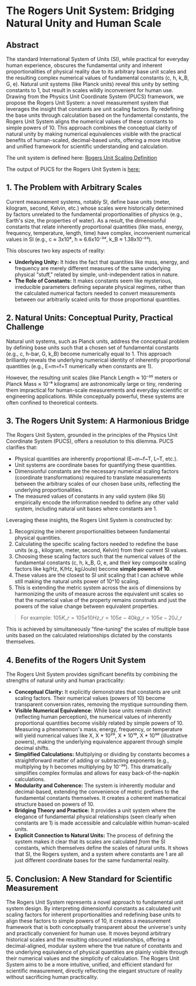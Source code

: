 # The Rogers Unit System: Bridging Natural Unity and Human Scale

## Abstract

The standard International System of Units (SI), while practical for everyday human experience, obscures the fundamental unity and inherent proportionalities of physical reality due to its arbitrary base unit scales and the resulting complex numerical values of fundamental constants (c, h, k_B, G, e). Natural unit systems (like Planck units) reveal this unity by setting constants to 1, but result in scales wildly inconvenient for human use. Drawing from the Physics Unit Coordinate System (PUCS) framework, we propose the Rogers Unit System: a novel measurement system that leverages the insight that constants are unit scaling factors. By redefining the base units through calculation based on the fundamental constants, the Rogers Unit System aligns the numerical values of these constants to simple powers of 10. This approach combines the conceptual clarity of natural unity by making numerical equivalences visible with the practical benefits of human-scaled, decimal-based units, offering a more intuitive and unified framework for scientific understanding and calculation.

The unit system is defined here: [Rogers Unit Scaling Definition](https://github.com/BuckRogers1965/Physics-Unit-Coordinate-System/blob/main/examples/modular/unit_scaling/rogers_scaling.py)

The output of PUCS for the Rogers Unit System is [here:](https://github.com/BuckRogers1965/Physics-Unit-Coordinate-System/blob/main/examples/example_outputs/physics_unit_coordinate_scaling/rogers.txt)

## 1. The Problem with Arbitrary Scales

Current measurement systems, notably SI, define base units (meter, kilogram, second, Kelvin, etc.) whose scales were historically determined by factors unrelated to the fundamental proportionalities of physics (e.g., Earth's size, the properties of water). As a result, the dimensionful constants that relate inherently proportional quantities (like mass, energy, frequency, temperature, length, time) have complex, inconvenient numerical values in SI (e.g., c ≈ 3x10⁸, h ≈ 6.6x10⁻³⁴, k_B ≈ 1.38x10⁻²³).

This obscures two key aspects of reality:

*   **Underlying Unity:** It hides the fact that quantities like mass, energy, and frequency are merely different measures of the same underlying physical "stuff," related by simple, unit-independent ratios in nature.
*   **The Role of Constants:** It makes constants seem like mysterious, irreducible parameters defining separate physical regimes, rather than the calculated numerical factors needed to convert measurements between our arbitrarily scaled units for those proportional quantities.

## 2. Natural Units: Conceptual Purity, Practical Challenge

Natural unit systems, such as Planck units, address the conceptual problem by defining base units such that a chosen set of fundamental constants (e.g., c, h-bar, G, k_B) become numerically equal to 1. This approach brilliantly reveals the underlying numerical identity of inherently proportional quantities (e.g., E=m=f=T numerically when constants are 1).

However, the resulting unit scales (like Planck Length ≈ 10⁻³⁵ meters or Planck Mass ≈ 10⁻⁸ kilograms) are astronomically large or tiny, rendering them impractical for human-scale measurements and everyday scientific or engineering applications. While conceptually powerful, these systems are often confined to theoretical contexts.

## 3. The Rogers Unit System: A Harmonious Bridge

The Rogers Unit System, grounded in the principles of the Physics Unit Coordinate System (PUCS), offers a resolution to this dilemma. PUCS clarifies that:

*   Physical quantities are inherently proportional (E~m~f~T, L~T, etc.).
*   Unit systems are coordinate bases for quantifying these quantities.
*   Dimensionful constants are the necessary numerical scaling factors (coordinate transformations) required to translate measurements between the arbitrary scales of our chosen base units, reflecting the underlying proportionalities.
*   The measured values of constants in any valid system (like SI) empirically encode the information needed to define any other valid system, including natural unit bases where constants are 1.

Leveraging these insights, the Rogers Unit System is constructed by:

1.  Recognizing the inherent proportionalities between fundamental physical quantities.
2.  Calculating the specific scaling factors needed to redefine the base units (e.g., kilogram, meter, second, Kelvin) from their current SI values.
3.  Choosing these scaling factors such that the numerical values of the fundamental constants (c, h, k_B, G, e, and their key composite scaling factors like kg/Hz, K/Hz, kg/Joule) become **simple powers of 10**.
4.  These values are the closest to SI unit scaling that I can achieve while still making the natural units power of 10^10 scaling.  
5.  This is extending the metric system across the axis of dimensions by harmonizing the units of measure across the equivalent unit scales so that the numerical value of the property remains constnats and just the powers of the value change between equivalent properties. 
>  For example: $105 K\_r = 105e10 Hz\_r = 105e-40 kg\_r = 105e-20 J\_r$ 

This is achieved by simultaneously "fine-tuning" the scales of multiple base units based on the calculated relationships dictated by the constants themselves.

## 4. Benefits of the Rogers Unit System

The Rogers Unit System provides significant benefits by combining the strengths of natural unity and human practicality:

*   **Conceptual Clarity:** It explicitly demonstrates that constants are unit scaling factors. Their numerical values (powers of 10) become transparent conversion rates, removing the mystique surrounding them.
*   **Visible Numerical Equivalence:** While base units remain distinct (reflecting human perception), the numerical values of inherently proportional quantities become visibly related by simple powers of 10. Measuring a phenomenon's mass, energy, frequency, or temperature will yield numerical values like X, X * 10²⁰, X * 10¹⁰, X * 10³⁰ (illustrative powers), making the underlying equivalence apparent through simple decimal shifts.
*   **Simplified Calculations:** Multiplying or dividing by constants becomes a straightforward matter of adding or subtracting exponents (e.g., multiplying by h becomes multiplying by 10⁻³⁰). This dramatically simplifies complex formulas and allows for easy back-of-the-napkin calculations.
*   **Modularity and Coherence:** The system is inherently modular and decimal-based, extending the convenience of metric prefixes to the fundamental constants themselves. It creates a coherent mathematical structure based on powers of 10.
*   **Bridging Theory and Practice:** It provides a unit system where the elegance of fundamental physical relationships (seen clearly when constants are 1) is made accessible and calculable within human-scaled units.
*   **Explicit Connection to Natural Units:** The process of defining the system makes it clear that its scales are calculated *from* the SI constants, which themselves define the scales of natural units. It shows that SI, the Rogers system, and a system where constants are 1 are all just different coordinate bases for the same fundamental reality.

## 5. Conclusion: A New Standard for Scientific Measurement

The Rogers Unit System represents a novel approach to fundamental unit system design. By interpreting dimensionful constants as calculated unit scaling factors for inherent proportionalities and redefining base units to align these factors to simple powers of 10, it creates a measurement framework that is both conceptually transparent about the universe's unity and practically convenient for human use. It moves beyond arbitrary historical scales and the resulting obscured relationships, offering a decimal-aligned, modular system where the true nature of constants and the underlying equivalence of physical quantities are plainly visible through their numerical values and the simplicity of calculation. The Rogers Unit System aims to be a more intuitive, unified, and efficient standard for scientific measurement, directly reflecting the elegant structure of reality without sacrificing human practicality.
